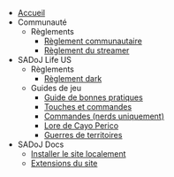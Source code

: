 * [Accueil](/ "Accueil")
* Communauté
  * Règlements
    * [Règlement communautaire](community/rules/community.md "Règlement communautaire")
    * [Règlement du streamer](community/rules/streamer.md "Règlement du streamer")
* SADoJ Life US
  * Règlements
    * [Règlement dark](life/rules/dark.md "Règlement dark")
  * Guides de jeu
    * [Guide de bonnes pratiques](life/guides/bestpractices.md "Guide de bonnes pratiques")
    * [Touches et commandes](life/guides/keys.md "Touches et commandes")
    * [Commandes (nerds uniquement)](life/guides/commands.md "Commandes (nerds uniquement)")
    * [Lore de Cayo Perico](life/guides/cayoperico.md "Lore de Cayo Perico")
    * [Guerres de territoires](life/guides/turfwars.md "Guerres de territoires")
* SADoJ Docs
  * [Installer le site localement](sadoj-docs/install.md)
  * [Extensions du site](sadoj-docs/extensions.md)

